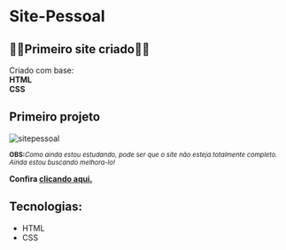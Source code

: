 # Site-Pessoal
<h2>🌟🌟Primeiro site criado🌟🌟</h2>
<p>Criado com base: <br>
<b>HTML</b> <br> <b>CSS</b></p>
<h2>Primeiro projeto</h2>

![sitepessoal](https://user-images.githubusercontent.com/74004642/120928003-51e2ce80-c6b9-11eb-8887-865595f5534b.png)

<sub><strong>OBS:</strong><em>Como ainda estou estudando, pode ser que o site não esteja totalmente completo. Ainda estou buscando melhora-lo!</sub></em>

<b>Confira <a href="https://lucascurty.github.io/Site-Pessoal/index.html">clicando aqui.</a></b>

## Tecnologias:
- HTML
- CSS
